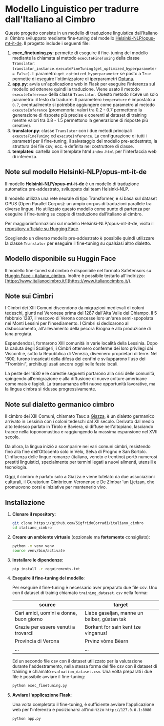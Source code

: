 # Modello Linguistico per tradurre dall'Italiano al Cimbro

Questo progetto consiste in un modello di traduzione linguistica  dall'Italiano al Cimbro sviluppato mediante fine-tuning del modello [Helsinki-NLP/opus-mt-it-de](https://huggingface.co/Helsinki-NLP/opus-mt-en-de). Il progetto include i seguenti file:
1. **exec_finetuning.py**: permette di eseguire il fine-tuning del modello mediante la chiamata al metodo `executeFineTuning` della classe `Translator`: `translator_instance.executeFineTuning(get_optimized_hyperparameter = False)`. Il parametro `get_optimized_hyperparameter` se posto a `True` permette di eseguire l'ottimizzatore di iperparametri [Optuna](https://optuna.org/).
2. **app.py**: avvia un'applicazione web in Flask per eseguire l'inferenza sul modello ed ottenere quindi la traduzione. Viene usato il metodo `executeInference` della classe `Translator`. Questo metodo riceve un solo parametro: il testo da tradurre. Il parametero `temperature` è impostato a `0.7`, eventualmente si potrebbe aggiungere come parametro al metodo `executeInference` (promemoria: valori tra 0.2 - 0.7 permettono la generazione di risposte più precise e coerenti al dataset di training mentre valori tra 0.8 - 1.5 permettono la generazione di risposte più creative).
3. **translator.py**: classe `Translator` con i due metodi principali `executeFineTuning` ed `executeInference`. La configurazione di tutti i parametri per il fine-tuning, il salvataggio del modello pre-addestrato, la struttura dei file csv, ecc. è definita nel costruttore di classe.
4. **templates**: cartella con il template html `index.html` per l'interfaccia web di inferenza.

## Note sul modello Helsinki-NLP/opus-mt-it-de

Il modello **Helsinki-NLP/opus-mt-it-de** è un modello di traduzione automatica pre-addestrato, sviluppato dal team Helsinki-NLP.

Il modello utilizza una rete neurale di tipo Transformer, e si basa sul dataset OPUS (Open Parallel Corpus): un ampio corpus di traduzioni parallele tra diverse lingue. Ho utilizzato questo modello come punto di partenza per eseguire il fine-tuning su coppie di traduzione dall'italiano al cimbro.

Per maggioriinformazioni sul modello Helsinki-NLP/opus-mt-it-de, visita il [repository ufficiale su Hugging Face](https://huggingface.co/Helsinki-NLP/opus-mt-it-de).

Scegliendo un diverso modello pre-addestrato è possibile quindi utilizzare la classe `Translator` per eseguire il fine-tuning su qualsiasi altro dialetto.

## Modello disponibile su Huggin Face

Il modello fine-tuned sul cimbro è disponibile nel formato Safetensors su [Huggin Face - italiano_cimbro](https://huggingface.co/sigfrido-corradi/italiano_cimbro).
Inoltre è possibile testarlo all'indirizzo: [https://www.italianocimbro.it/](https://www.italianocimbro.it/).

## Note sui Cimbri

I Cimbri dei XIII Comuni discendono da migrazioni medievali di coloni tedeschi, giunti nel Veronese prima del 1287 dall'Alta Valle del Chiampo. Il 5 febbraio 1287, il vescovo di Verona concesse loro un'area semi-spopolata nei Monti Lessini per l'insediamento. I Cimbri si dedicarono al disboscamento, all'allevamento della pecora Brogna e alla produzione di lana pregiata.

Espandendosi, formarono XIII comunità in varie località della Lessinia. Dopo la caduta degli Scaligeri, i Cimbri ottennero conferme dei loro privilegi dai Visconti e, sotto la Repubblica di Venezia, divennero proprietari di terre. Nel '600, furono incaricati della difesa dei confini e svilupparono l'uso dei "Trombini", archibugi usati ancora oggi nelle feste locali.

La peste del 1630 e le carestie seguenti portarono alla crisi delle comunità, spingendo all’emigrazione e alla diffusione di nuove colture americane come mais e fagioli. La transumanza offrì nuove opportunità lavorative, ma la lingua cimbra si ridusse progressivamente.

## Note sul dialetto germanico cimbro

Il cimbro dei XIII Comuni, chiamato Tauc a [Giazza](https://it.wikipedia.org/wiki/Giazza), è un dialetto germanico arrivato in Lessinia con i coloni tedeschi dal XII secolo. Derivato dal medio alto tedesco parlato in Tirolo e Baviera, si diffuse nell'altopiano, lasciando tracce nella toponomastica e raggiungendo la massima espansione nel XVII secolo.

Da allora, la lingua iniziò a scomparire nei vari comuni cimbri, resistendo fino alla fine dell’Ottocento solo in Velo, Selva di Progno e San Bortolo. L'influenza delle lingue romanze (italiano, veneto e trentino) portò numerosi prestiti linguistici, specialmente per termini legati a nuovi alimenti, utensili e tecnologia.

Oggi, il cimbro è parlato solo a Giazza e viene tutelato da due associazioni culturali, il Curatorium Cimbricum Veronense e De Zimbar 'un Ljetzan, che promuovono corsi e iniziative per mantenerlo vivo.

## Installazione

1. **Clonare il repository**:

    ```bash
    git clone https://github.com/SigfridoCorradi/italiano_cimbro
    cd italiano_cimbro
    ```

2. **Creare un ambiente virtuale** (opzionale ma **fortemente** consigliato):

    ```bash
    python -m venv venv
    source venv/bin/activate
    ```

3. **Installare le dipendenze**:

    ```bash
    pip install -r requirements.txt
    ```

4. **Eseguire il fine-tuning del modello**:

   Per eseguire il fine-tuning è necessario aver preparato due file csv. Uno con il dataset di trainig chiamato `training_dataset.csv` nella forma:

   | source | target |
   |-----------|-----------|
   | Cari amici, uomini e donne, buon giorno    | Liabe gaseljan, manne un baibar, gùatan tak    |
   | Grazie per essere venuti a trovarci!   | Borkant for sain kent tze vinganus!    |
   | Provincia di Verona    | Prvìnz vòme Bèarn    |
   | ...       | ...       |

   Ed un secondo file csv con il dataset utilizzato per la valutazione durante l'addestramento, nella stessa forma del file csv con il dataset di training e chiamato `evaluation_dataset.csv`. Una volta preparati i due file è possibile avviare il fine-tuning:

    ```bash
    python exec_finetuning.py
    ```

6. **Avviare l'applicazione Flask**:

    Una volta completato il fine-tuning, è sufficiente avviare l'applicazione web per l'inferenza e posizionarsi all'indirizzo `http://127.0.0.1:8080`

    ```bash
    python app.py
    ```
   
